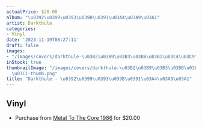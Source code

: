 ```yaml
---
actualPrice: $20.00
album: "\u0392\u0399\u0393\u039B\u0391\u03A4\u03A9\u03A1"
artist: Darkthule
categories:
- Vinyl
date: '2023-11-19T08:27:11'
draft: false
images:
- "/images/covers/darkthule-\u03B2\u03B9\u03B3\u03BB\u03B1\u03C4\u03C9\u03C1.png"
inStock: true
thumbnailImage: "/images/covers/darkthule-\u03B2\u03B9\u03B3\u03BB\u03B1\u03C4\u03C9\
  \u03C1-thumb.png"
title: "Darkthule - \u0392\u0399\u0393\u039B\u0391\u03A4\u03A9\u03A1"
---
```


## Vinyl
* Purchase from [Metal To The Core 1986](https://metaltothecore1986.com/shop/darkthule-%ce%b2%ce%b9%ce%b3%ce%bb%ce%b1%cf%84%cf%89%cf%81-12-lp/) for $20.00
